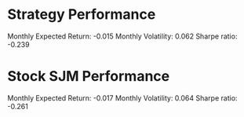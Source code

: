# Strategy Performance
Monthly Expected Return: -0.015
Monthly Volatility: 0.062
Sharpe ratio: -0.239
# Stock SJM Performance
Monthly Expected Return: -0.017
Monthly Volatility: 0.064
Sharpe ratio: -0.261
